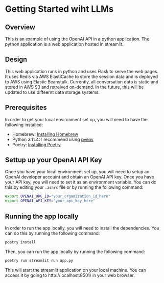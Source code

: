 # Getting Started wiht LLMs
## Overview
This is an example of using the OpenAI API in a python application. The python application is a web application hosted in streamlit.

## Design
This web application runs in python and uses Flask to serve the web pages. It uses Redis via AWS ElastiCache to store the session data and is deployed to AWS using Elastic Beanstalk.  Currently, all conversation data is static and stored in AWS S3 and retreived on-demand.  In the future, this will be updated to use diffeernt data storage systems.

## Prerequisites
In order to get your local environment set up, you will need to have the following installed:

- Homebrew: [Installing Homebrew](https://docs.brew.sh/Installation)
- Python 3.11.4: I recommend using [pyenv](https://github.com/pyenv/pyenv#getting-pyenv)
- Poetry: [Installing Poetry](https://python-poetry.org/docs/#installing-with-the-official-installer)

## Settup up your OpenAI API Key
Once you have your local environment set up, you will need to setup an OpenAI developer accouint and obtain an OpenAI API key. Once you have your API key, you will need to set it as an environment variable. You can do this by editing your `.zshrc` file or by running the following command:

```bash
export OPENAI_ORG_ID="your_organization_id_here"
export OPENAI_API_KEY="your_api_key_here"
```

## Running the app locally
In order to run the app locally, you will need to install the dependencies. You can do this by running the following command:

```bash
poetry install
```

Then, you can run the app locally by running the following command:

```bash
poetry run streamlit run app.py
```

This will start the streamlit application on your local machine. You can access it by going to http://localhost:8501/ in your web browser.
